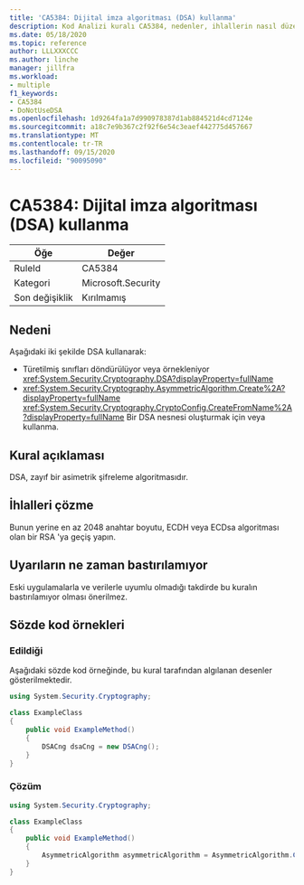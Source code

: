 ```yaml
---
title: 'CA5384: Dijital imza algoritması (DSA) kullanma'
description: Kod Analizi kuralı CA5384, nedenler, ihlallerin nasıl düzeltileceğini ve ne zaman bastıralınacağını içeren bilgiler sağlar.
ms.date: 05/18/2020
ms.topic: reference
author: LLLXXXCCC
ms.author: linche
manager: jillfra
ms.workload:
- multiple
f1_keywords:
- CA5384
- DoNotUseDSA
ms.openlocfilehash: 1d9264fa1a7d990978387d1ab884521d4cd7124e
ms.sourcegitcommit: a18c7e9b367c2f92f6e54c3eaef442775d457667
ms.translationtype: MT
ms.contentlocale: tr-TR
ms.lasthandoff: 09/15/2020
ms.locfileid: "90095090"
---
```

# <a name="ca5384-do-not-use-digital-signature-algorithm-dsa"></a>CA5384: Dijital imza algoritması (DSA) kullanma

|Öğe|Değer|
|-|-|
|RuleId|CA5384|
|Kategori|Microsoft.Security|
|Son değişiklik|Kırılmamış|

## <a name="cause"></a>Nedeni

Aşağıdaki iki şekilde DSA kullanarak:
- Türetilmiş sınıfları döndürülüyor veya örnekleniyor <xref:System.Security.Cryptography.DSA?displayProperty=fullName>
- <xref:System.Security.Cryptography.AsymmetricAlgorithm.Create%2A?displayProperty=fullName> <xref:System.Security.Cryptography.CryptoConfig.CreateFromName%2A?displayProperty=fullName> Bir DSA nesnesi oluşturmak için veya kullanma.

## <a name="rule-description"></a>Kural açıklaması

DSA, zayıf bir asimetrik şifreleme algoritmasıdır.

## <a name="how-to-fix-violations"></a>İhlalleri çözme

Bunun yerine en az 2048 anahtar boyutu, ECDH veya ECDsa algoritması olan bir RSA 'ya geçiş yapın.

## <a name="when-to-suppress-warnings"></a>Uyarıların ne zaman bastırılamıyor

Eski uygulamalarla ve verilerle uyumlu olmadığı takdirde bu kuralın bastırılamıyor olması önerilmez.

## <a name="pseudo-code-examples"></a>Sözde kod örnekleri

### <a name="violation"></a>Edildiği

Aşağıdaki sözde kod örneğinde, bu kural tarafından algılanan desenler gösterilmektedir.

```csharp
using System.Security.Cryptography;

class ExampleClass
{
    public void ExampleMethod()
    {
        DSACng dsaCng = new DSACng();
    }
}
```

### <a name="solution"></a>Çözüm

```csharp
using System.Security.Cryptography;

class ExampleClass
{
    public void ExampleMethod()
    {
        AsymmetricAlgorithm asymmetricAlgorithm = AsymmetricAlgorithm.Create("ECDsa");
    }
}
```
